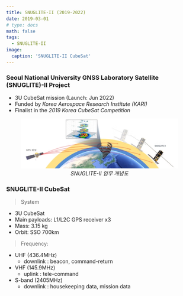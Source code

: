 ```yaml
---
title: SNUGLITE-II (2019-2022)
date: 2019-03-01
# type: docs
math: false
tags:
  - SNUGLITE-II
image:
  caption: 'SNUGLITE-II CubeSat'
---
```


<!-------------------------------------------------------------------------------------->

### Seoul National University GNSS Laboratory Satellite (SNUGLITE)-II Project
  - 3U CubeSat mission (Launch: Jun 2022)
  - Funded by *Korea Aerospace Research Institute (KARI)*
  - Finalist in the *2019 Korea CubeSat Competition*


<figure style="text-align: center;">

![snuglite2-fig1](fig1.png) 
*SNUGLITE-II 임무 개념도*

</figure>


### SNUGLITE-II CubeSat

> System
- 3U CubeSat
- Main payloads: L1/L2C GPS receiver x3
- Mass: 3.15 kg
- Orbit: SSO 700km
> Frequency:
- UHF (436.4MHz) 
   * downlink : beacon, command-return
- VHF (145.9MHz) 
   * uplink : tele-command
- S-band (2405MHz)
   * downlink : housekeeping data, mission data
